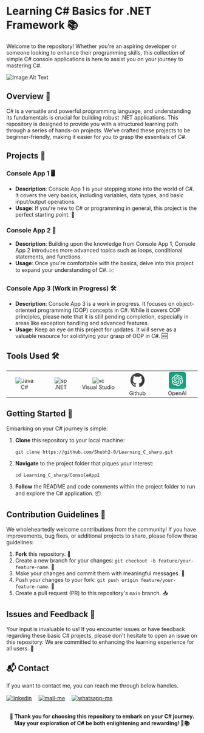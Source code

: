 # Learning C# Basics for .NET Framework 📚
 
Welcome to the repository! Whether you're an aspiring developer or someone looking to enhance their programming skills, this collection of simple C# console applications is here to assist you on your journey to mastering C#.

![Image Alt Text](https://mmcgbl.com/wp-content/uploads/2022/03/csharpapp_work.png)


## Overview 🌟

C# is a versatile and powerful programming language, and understanding its fundamentals is crucial for building robust .NET applications. This repository is designed to provide you with a structured learning path through a series of hands-on projects. We've crafted these projects to be beginner-friendly, making it easier for you to grasp the essentials of C#.

## Projects 📂

### Console App 1 🖥️
- **Description**: Console App 1 is your stepping stone into the world of C#. It covers the very basics, including variables, data types, and basic input/output operations.
- **Usage**: If you're new to C# or programming in general, this project is the perfect starting point. 🏁

### Console App 2 🚀
- **Description**: Building upon the knowledge from Console App 1, Console App 2 introduces more advanced topics such as loops, conditional statements, and functions.
- **Usage**: Once you're comfortable with the basics, delve into this project to expand your understanding of C#. 📈

### Console App 3 (Work in Progress) 🛠️
- **Description**: Console App 3 is a work in progress. It focuses on object-oriented programming (OOP) concepts in C#. While it covers OOP principles, please note that it is still pending completion, especially in areas like exception handling and advanced features.
- **Usage**: Keep an eye on this project for updates. It will serve as a valuable resource for solidifying your grasp of OOP in C#. 🆕

## Tools Used 🛠️

<table align="center">
  <tr>
    <td align="center" width="170">
      <img src="https://imgs.search.brave.com/TRh9uxeBty5GS9oLZAnDD8XgQijKyZ6kjQtcdv6Q4jA/rs:fit:860:0:0/g:ce/aHR0cHM6Ly9zdGF0/aWMtMDAuaWNvbmR1/Y2suY29tL2Fzc2V0/cy4wMC9jLXNoYXJw/LWljb24tMjI4eDI1/Ni05bnVidzR6Ny5w/bmc" width="48" height="48" alt="Java" />
      <br>C#
    </td>
    <td align="center" width="170">
      <img src="https://imgs.search.brave.com/vcq9uOFuBLCG2LvJDj9cAyExiAE5tcvy0qwwiAaSbl8/rs:fit:860:0:0/g:ce/aHR0cHM6Ly9zdGF0/aWMtMDAuaWNvbmR1/Y2suY29tL2Fzc2V0/cy4wMC9kb3RuZXQt/aWNvbi0yNTZ4MjU2/LW96dmp3czdvLnBu/Zw" width="45" height="45" alt="sp" />
      <br>.NET
    </td>
    <td align="center" width="170">
      <img src="https://imgs.search.brave.com/Fw4B16siSe3j5obVoLz1KROGH0akLK3hwfWnU-A2aEk/rs:fit:860:0:0/g:ce/aHR0cHM6Ly93d3cu/aW5jcmVkaWJ1aWxk/LmNvbS93cC1jb250/ZW50L3VwbG9hZHMv/MjAyMS8wMy9WUzAx/LnBuZw" width="45" height="45" alt="vc" />
      <br>Visual Studio
    </td>
    <td align="center" width="170">
      <img src="https://github.com/Shubh2-0/Shubh2-0/blob/main/Images/github.png" width="45" height="45" alt="ss" />
      <br>Github
    </td>
    <td align="center" width="170">
      <img src="https://github.com/Shubh2-0/Shubh2-0/blob/main/Images/openAI.png" width="45" height="45" alt="ss" />
      <br>OpenAI
    </td>
  </tr>
</table>


## Getting Started 🏁

Embarking on your C# journey is simple:

1. **Clone** this repository to your local machine:
   ```
   git clone https://github.com/Shubh2-0/Learning_C_sharp.git
   ```

2. **Navigate** to the project folder that piques your interest:
   ```
   cd Learning_C_sharp/ConsoleApp1
   ```

3. **Follow** the README and code comments within the project folder to run and explore the C# application. 📦

## Contribution Guidelines 🤝

We wholeheartedly welcome contributions from the community! If you have improvements, bug fixes, or additional projects to share, please follow these guidelines:

1. **Fork** this repository. 🍴
2. Create a new branch for your changes: `git checkout -b feature/your-feature-name`. 🌿
3. Make your changes and commit them with meaningful messages. 💬
4. Push your changes to your fork: `git push origin feature/your-feature-name`. 🚀
5. Create a pull request (PR) to this repository's `main` branch. 📥

## Issues and Feedback 📢

Your input is invaluable to us! If you encounter issues or have feedback regarding these basic C# projects, please don't hesitate to open an issue on this repository. We are committed to enhancing the learning experience for all users. 🙌


## 📬 Contact

If you want to contact me, you can reach me through below handles.

 <p align="left">
  <a href="https://www.linkedin.com/in/shubham-bhati-787319213/" target="_blank"><img align="center" src="https://skillicons.dev/icons?i=linkedin" width="40px" alt="linkedin" /></a>&emsp;
  <a title="shubhambhati226@gmail.com" href="mailto:shubhambhati226@gmail.com" target="_blank"><img align="center"  src="https://cdn-icons-png.flaticon.com/128/888/888853.png"  width="40px"   alt="mail-me" /></a>&emsp;
  <a href="https://wa.me/+916232133187" target="blank"><img align="center" src="https://media2.giphy.com/media/Q8I2fYA773h5wmQQcR/giphy.gif" width="40px"  alt="whatsapp-me" /></a>&emsp;	
 </p>

<br>

<div align="center">
  <strong>🚀 
Thank you for choosing this repository to embark on your C# journey. May your exploration of C# be both enlightening and rewarding! 🚀📚
</strong>
</div>


